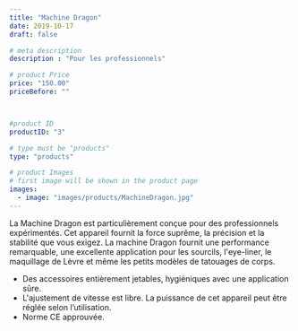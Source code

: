```yaml
---
title: "Machine Dragon"
date: 2019-10-17
draft: false

# meta description
description : "Pour les professionnels"

# product Price
price: "150.00"
priceBefore: ""



#product ID
productID: "3"

# type must be "products"
type: "products"

# product Images
# first image will be shown in the product page
images:
  - image: "images/products/MachineDragon.jpg"
---
```


La  Machine  Dragon est particulièrement conçue pour des professionnels expérimentés.
Cet appareil  fournit la force suprême, la précision et la stabilité que vous exigez.
 La machine Dragon fournit une performance remarquable, une excellente application pour les sourcils, l'eye-liner, le maquillage de Lèvre et même  les petits modèles de tatouages de corps. 
- Des accessoires entièrement jetables, hygiéniques avec  une application  sûre.
- L'ajustement de vitesse est libre. La  puissance de cet appareil peut être réglée selon l’utilisation.
- Norme CE approuvée.
